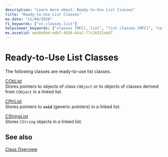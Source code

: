 ```yaml
---
description: "Learn more about: Ready-to-Use List Classes"
title: "Ready-to-Use List Classes"
ms.date: "11/04/2016"
f1_keywords: ["vc.classes.list"]
helpviewer_keywords: ["classes [MFC], list", "list classes [MFC]", "collection classes [MFC], lists"]
ms.assetid: aed8e9bd-edb7-4620-84a2-77c20322abd7
---
```

# Ready-to-Use List Classes

The following classes are ready-to-use list classes.

[CObList](../mfc/reference/coblist-class.md)<br/>
Stores pointers to objects of class `CObject` or to objects of classes derived from `CObject` in a linked list.

[CPtrList](../mfc/reference/cptrlist-class.md)<br/>
Stores pointers to **`void`** (generic pointers) in a linked list.

[CStringList](../mfc/reference/cstringlist-class.md)<br/>
Stores `CString` objects in a linked list.

## See also

[Class Overview](../mfc/class-library-overview.md)
